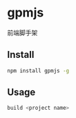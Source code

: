 # gpmjs

前端脚手架

## Install
```bash
npm install gpmjs -g
```

## Usage
```bash
build <project name>
```
